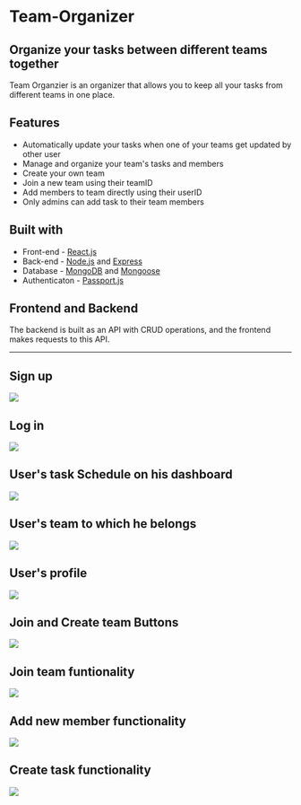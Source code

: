 # Team-Organizer


## Organize your tasks between different teams together

Team Organzier is an organizer that allows you to keep all your tasks from different teams in one place. 

## Features
- Automatically update your tasks when one of your teams get updated by other user
- Manage and organize your team's tasks and members
- Create your own team
- Join a new team using their teamID
- Add members to team directly using their userID
- Only admins can add task to their team members

## Built with
- Front-end - [React.js](https://reactjs.org/)
- Back-end - [Node.js](https://nodejs.org/en/) and [Express](http://expressjs.com/)
- Database - [MongoDB](https://www.mongodb.com/) and [Mongoose](https://mongoosejs.com/)
- Authenticaton - [Passport.js](http://www.passportjs.org/)

## Frontend and Backend
The backend is built as an API with CRUD operations, and the frontend makes requests to this API.

-----------------------------------------------------------------------------------------------------

## Sign up
![](images/1.png)
## Log in
![](images/2.png)
## User's task Schedule on his dashboard
![](images/3.png)
## User's team to which he belongs
![](images/4.png)
## User's profile
![](images/6.png)
## Join and Create team Buttons
![](images/5.png)
## Join team funtionality 
![](images/7.png)
## Add new member functionality
![](images/8.png)
## Create task functionality
![](images/9.png)

